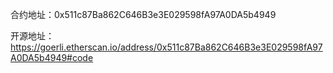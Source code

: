 合约地址：0x511c87Ba862C646B3e3E029598fA97A0DA5b4949

开源地址：
https://goerli.etherscan.io/address/0x511c87Ba862C646B3e3E029598fA97A0DA5b4949#code
